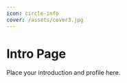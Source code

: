 ```yaml
---
icon: circle-info
cover: /assets/cover3.jpg
---
```


# Intro Page

Place your introduction and profile here.
